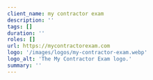 ```yaml
---
client_name: my contractor exam
description: ''
tags: []
duration: ''
roles: []
url: https://mycontractorexam.com
logo: '/images/logos/my-contractor-exam.webp'
logo_alt: 'The My Contractor Exam logo.'
summary: ''
---
```

